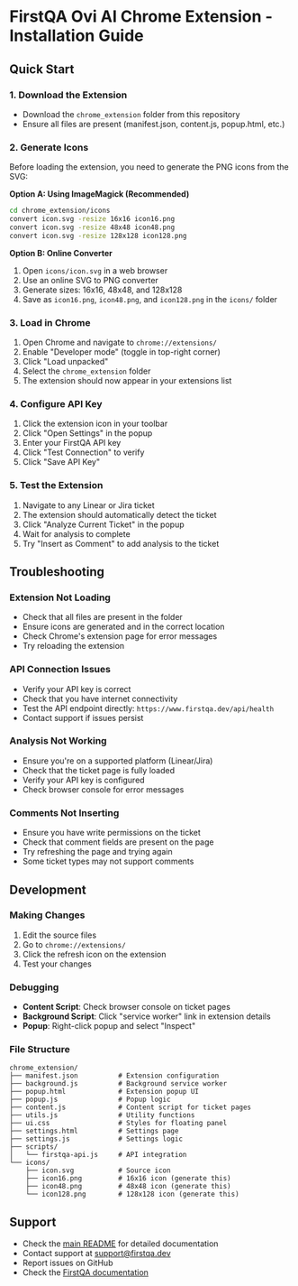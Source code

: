 # FirstQA Ovi AI Chrome Extension - Installation Guide

## Quick Start

### 1. Download the Extension
- Download the `chrome_extension` folder from this repository
- Ensure all files are present (manifest.json, content.js, popup.html, etc.)

### 2. Generate Icons
Before loading the extension, you need to generate the PNG icons from the SVG:

**Option A: Using ImageMagick (Recommended)**
```bash
cd chrome_extension/icons
convert icon.svg -resize 16x16 icon16.png
convert icon.svg -resize 48x48 icon48.png
convert icon.svg -resize 128x128 icon128.png
```

**Option B: Online Converter**
1. Open `icons/icon.svg` in a web browser
2. Use an online SVG to PNG converter
3. Generate sizes: 16x16, 48x48, and 128x128
4. Save as `icon16.png`, `icon48.png`, and `icon128.png` in the `icons/` folder

### 3. Load in Chrome
1. Open Chrome and navigate to `chrome://extensions/`
2. Enable "Developer mode" (toggle in top-right corner)
3. Click "Load unpacked"
4. Select the `chrome_extension` folder
5. The extension should now appear in your extensions list

### 4. Configure API Key
1. Click the extension icon in your toolbar
2. Click "Open Settings" in the popup
3. Enter your FirstQA API key
4. Click "Test Connection" to verify
5. Click "Save API Key"

### 5. Test the Extension
1. Navigate to any Linear or Jira ticket
2. The extension should automatically detect the ticket
3. Click "Analyze Current Ticket" in the popup
4. Wait for analysis to complete
5. Try "Insert as Comment" to add analysis to the ticket

## Troubleshooting

### Extension Not Loading
- Check that all files are present in the folder
- Ensure icons are generated and in the correct location
- Check Chrome's extension page for error messages
- Try reloading the extension

### API Connection Issues
- Verify your API key is correct
- Check that you have internet connectivity
- Test the API endpoint directly: `https://www.firstqa.dev/api/health`
- Contact support if issues persist

### Analysis Not Working
- Ensure you're on a supported platform (Linear/Jira)
- Check that the ticket page is fully loaded
- Verify your API key is configured
- Check browser console for error messages

### Comments Not Inserting
- Ensure you have write permissions on the ticket
- Check that comment fields are present on the page
- Try refreshing the page and trying again
- Some ticket types may not support comments

## Development

### Making Changes
1. Edit the source files
2. Go to `chrome://extensions/`
3. Click the refresh icon on the extension
4. Test your changes

### Debugging
- **Content Script**: Check browser console on ticket pages
- **Background Script**: Click "service worker" link in extension details
- **Popup**: Right-click popup and select "Inspect"

### File Structure
```
chrome_extension/
├── manifest.json          # Extension configuration
├── background.js          # Background service worker
├── popup.html             # Extension popup UI
├── popup.js               # Popup logic
├── content.js             # Content script for ticket pages
├── utils.js               # Utility functions
├── ui.css                 # Styles for floating panel
├── settings.html          # Settings page
├── settings.js            # Settings logic
├── scripts/
│   └── firstqa-api.js     # API integration
└── icons/
    ├── icon.svg           # Source icon
    ├── icon16.png         # 16x16 icon (generate this)
    ├── icon48.png         # 48x48 icon (generate this)
    └── icon128.png        # 128x128 icon (generate this)
```

## Support

- Check the [main README](../README.md) for detailed documentation
- Contact support at support@firstqa.dev
- Report issues on GitHub
- Check the [FirstQA documentation](https://www.firstqa.dev/docs)
